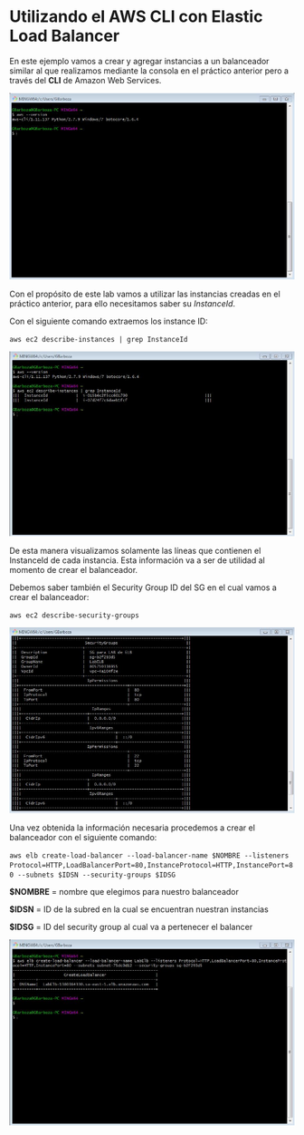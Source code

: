 # Utilizando el AWS CLI con Elastic Load Balancer

En este ejemplo vamos a crear y agregar instancias a un balanceador similar al que realizamos mediante la consola en el práctico anterior pero a través del **CLI** de Amazon Web Services.

![alt text](https://raw.githubusercontent.com/conapps/conapps-iot/master/AWS%20Cloud/EC2/ELB/images/Tutorial%20CLI/Intro.JPG "Intro")

Con el propósito de este lab vamos a utilizar las instancias creadas en el práctico anterior, para ello necesitamos saber su *InstanceId*.

Con el siguiente comando extraemos los instance ID:

`aws ec2 describe-instances | grep InstanceId`

![alt text](https://raw.githubusercontent.com/conapps/conapps-iot/master/AWS%20Cloud/EC2/ELB/images/Tutorial%20CLI/Paso1.JPG "Paso1")

De esta manera visualizamos solamente las líneas que contienen el InstanceId de cada instancia. Esta información va a ser de utilidad al momento de crear el balanceador.

Debemos saber también el Security Group ID del SG en el cual vamos a crear el balanceador:

`aws ec2 describe-security-groups`

![alt text](https://raw.githubusercontent.com/conapps/conapps-iot/master/AWS%20Cloud/EC2/ELB/images/Tutorial%20CLI/Paso2.JPG "Paso2")

Una vez obtenida la información necesaria procedemos a crear el balanceador con el siguiente comando:

`aws elb create-load-balancer --load-balancer-name $NOMBRE --listeners Protocol=HTTP,LoadBalancerPort=80,InstanceProtocol=HTTP,InstancePort=80 --subnets $IDSN --security-groups $IDSG`

**$NOMBRE** = nombre que elegimos para nuestro balanceador

**$IDSN** = ID de la subred en la cual se encuentran nuestran instancias

**$IDSG** = ID del security group al cual va a pertenecer el balancer

![alt text](https://raw.githubusercontent.com/conapps/conapps-iot/master/AWS%20Cloud/EC2/ELB/images/Tutorial%20CLI/Paso3.JPG "Paso3")

